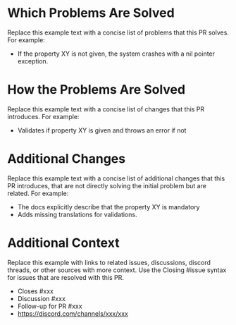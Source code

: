 <!--
Please inform yourself about the contribution guidelines on submititng a PR here: https://github.com/zitadel/zitadel/blob/v3.x/CONTRIBUTING.md#submit-a-pull-request-pr. Take note of how PR/commit titles should be written and replace the template texts in the sections below. Don't remove any of the sections. It is important that the commit history clearly shows what is changed and why.

Important: By submitting a contribution you agree to the terms from our Licensing Policy as described here: https://github.com/zitadel/zitadel/blob/main/LICENSING.md#community-contributions.
-->

# Which Problems Are Solved

Replace this example text with a concise list of problems that this PR solves.
For example:
- If the property XY is not given, the system crashes with a nil pointer exception.

# How the Problems Are Solved

Replace this example text with a concise list of changes that this PR introduces.
For example:
- Validates if property XY is given and throws an error if not

# Additional Changes

Replace this example text with a concise list of additional changes that this PR introduces, that are not directly solving the initial problem but are related.
For example:
- The docs explicitly describe that the property XY is mandatory
- Adds missing translations for validations.

# Additional Context

Replace this example with links to related issues, discussions, discord threads, or other sources with more context.
Use the Closing #issue syntax for issues that are resolved with this PR.
- Closes #xxx
- Discussion #xxx
- Follow-up for PR #xxx
- https://discord.com/channels/xxx/xxx
